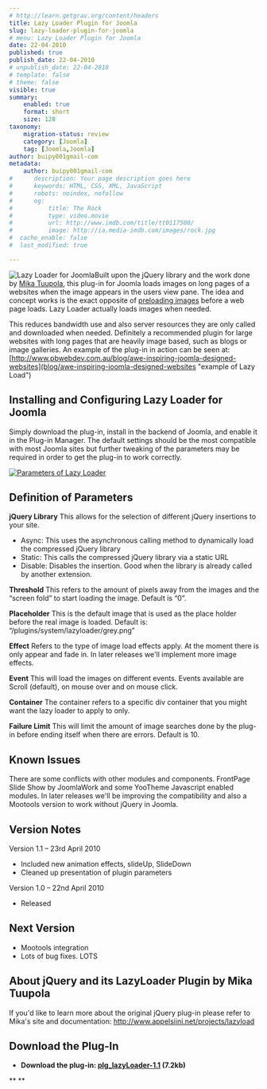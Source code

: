 ```yaml
---
# http://learn.getgrav.org/content/headers
title: Lazy Loader Plugin for Joomla
slug: lazy-loader-plugin-for-joomla
# menu: Lazy Loader Plugin for Joomla
date: 22-04-2010
published: true
publish_date: 22-04-2010
# unpublish_date: 22-04-2010
# template: false
# theme: false
visible: true
summary:
    enabled: true
    format: short
    size: 128
taxonomy:
    migration-status: review
    category: [Joomla]
    tag: [Joomla,Joomla]
author: buipy001gmail-com
metadata:
    author: buipy001gmail-com
#      description: Your page description goes here
#      keywords: HTML, CSS, XML, JavaScript
#      robots: noindex, nofollow
#      og:
#          title: The Rock
#          type: video.movie
#          url: http://www.imdb.com/title/tt0117500/
#          image: http://ia.media-imdb.com/images/rock.jpg
#  cache_enable: false
#  last_modified: true

---
```


![Lazy Loader for Joomla](/wp-content/uploads/2010/04/lazyLoader.png "lazyLoader")Built upon the jQuery library and the work done by [Mika Tuupola](http://www.appelsiini.net/projects/lazyload "link to Mika's lazy loader site"), this plug-in for Joomla loads images on long pages of a websites when the image appears in the users view pane. The idea and concept works is the exact opposite of [preloading images](http://www.appelsiini.net/2007/6/sequentially-preloading-images) before a web page loads. Lazy Loader actually loads images when needed.

This reduces bandwidth use and also server resources they are only called and downloaded when needed. Definitely a recommended plugin for large websites with long pages that are heavily image based, such as blogs or image galleries. An example of the plug-in in action can be seen at: [http://www.pbwebdev.com.au/blog/awe-inspiring-joomla-designed-websites](blog/awe-inspiring-joomla-designed-websites "example of Lazy Load")

## Installing and Configuring Lazy Loader for Joomla

Simply download the plug-in, install in the backend of Joomla, and enable it in the Plug-in Manager. The default settings should be the most compatible with most Joomla sites but further tweaking of the parameters may be required in order to get the plug-in to work correctly.

[![Parameters of Lazy Loader](/wp-content/uploads/2010/04/Screen-shot-2010-04-23-at-10.53.08-PM.png "Screen shot 2010-04-23 at 10.53.08 PM")](/wp-content/uploads/2010/04/Screen-shot-2010-04-23-at-10.53.08-PM.png)

## Definition of Parameters

**jQuery Library** This allows for the selection of different jQuery insertions to your site.

- Async: This uses the asynchronous calling method to dynamically load the compressed jQuery library
- Static: This calls the compressed jQuery library via a static URL
- Disable: Disables the insertion. Good when the library is already called by another extension.

**Threshold** This refers to the amount of pixels away from the images and the “screen fold” to start loading the image. Default is “0”.

**Placeholder** This is the default image that is used as the place holder before the real image is loaded. Default is: “/plugins/system/lazyloader/grey.png”

**Effect** Refers to the type of image load effects apply. At the moment there is only appear and fade in. In later releases we'll implement more image effects.

**Event** This will load the images on different events. Events available are Scroll (default), on mouse over and on mouse click.

**Container** The container refers to a specific div container that you might want the lazy loader to apply to only.

**Failure Limit** This will limit the amount of image searches done by the plug-in before ending itself when there are errors. Default is 10.

## Known Issues

There are some conflicts with other modules and components. FrontPage Slide Show by JoomlaWork and some YooTheme Javascript enabled modules. In later releases we'll be improving the compatibility and also a Mootools version to work without jQuery in Joomla.

## Version Notes

Version 1.1 – 23rd April 2010

- Included new animation effects, slideUp, SlideDown
- Cleaned up presentation of plugin parameters

Version 1.0 – 22nd April 2010

- Released

## Next Version

- Mootools integration
- Lots of bug fixes. LOTS

## About jQuery and its LazyLoader Plugin by Mika Tuupola

If you'd like to learn more about the original jQuery plug-in please refer to Mika's site and documentation: <http://www.appelsiini.net/projects/lazyload> <a name="download"></a>

## Download the Plug-In

- **Download the plug-in: [plg\_lazyLoader-1.1](/wp-content/uploads/2010/04/plg_lazyLoader-1.1.zip) (7.2kb)**

** **